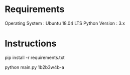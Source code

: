 # Requirements
Operating System : Ubuntu 18.04 LTS
Python Version : 3.x

# Instructions
pip install -r requirements.txt

python main.py 1b2b3w4b-a